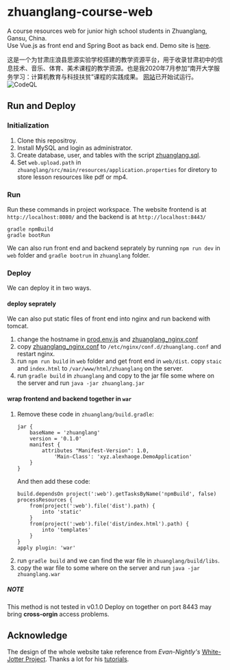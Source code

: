 # zhuanglang-course-web
 A course resources web for junior high school students in Zhuanglang, Gansu, China.  
 Use Vue.js as front end and Spring Boot as back end.
 Demo site is [here](http://114.116.233.111:8080/).
 
 这是一个为甘肃庄浪县思源实验学校搭建的教学资源平台，用于收录甘肃初中的信息技术、音乐、体育、美术课程的教学资源。也是我2020年7月参加“南开大学服务学习：计算机教育与科技扶贫”课程的实践成果。 [网站](http://114.116.233.111:8080/)已开始试运行。  
![CodeQL](https://github.com/Alexhaoge/zhuanglang-course-web/workflows/CodeQL/badge.svg)

## Run and Deploy
### Initialization
1. Clone this repositroy.
2. Install MySQL and login as administrator.
3. Create database, user, and tables with the script [zhuanglang.sql](https://github.com/Alexhaoge/zhuanglang-course-web/blob/master/zhuanglang.sql).
4. Set `web.upload.path` in `zhuanglang/src/main/resources/application.properties` for diretory to store lesson resources like pdf or mp4.
### Run
Run these commands in project workspace. The website frontend is at `http://localhost:8080/` and the backend is at `http://localhost:8443/`
```
gradle npmBuild
gradle bootRun
```
We can also run front end and backend seprately by running `npm run dev` in `web` folder and `gradle bootrun` in `zhuanglang` folder.
### Deploy
We can deploy it in two ways.
#### deploy seprately
We can also put static files of front end into nginx and run backend with tomcat.  
1. change the hostname in [prod.env.js](https://github.com/Alexhaoge/zhuanglang-course-web/blob/master/web/config/prod.env.js) and [zhuanglang_nginx.conf](https://github.com/Alexhaoge/zhuanglang-course-web/blob/master/zhuanglang_nginx.conf)
2. copy [zhuanglang_nginx.conf](https://github.com/Alexhaoge/zhuanglang-course-web/blob/master/zhuanglang_nginx.conf) to `/etc/nginx/conf.d/zhuanglang.conf` and restart nginx.
3. run `npm run build` in `web` folder and get front end in `web/dist`. copy `staic` and `index.html` to `/var/www/html/zhuanglang` on the server.
4. run `gradle build` in `zhuanglang` and copy to the jar file some where on the server and run `java -jar zhuanglang.jar`  
#### wrap frontend and backend together in `war`
1. Remove these code in `zhuanglang/build.gradle`:
    ```Gradle
    jar {
        baseName = 'zhuanglang'
        version = '0.1.0'
        manifest {
            attributes "Manifest-Version": 1.0,
                'Main-Class': 'xyz.alexhaoge.DemoApplication'
        }
    }
    ```
    And then add these code:
    ```Gradle
    build.dependsOn project(':web').getTasksByName('npmBuild', false)
    processResources {
        from(project(':web').file('dist').path) {
            into 'static'
        }
        from(project(':web').file('dist/index.html').path) {
            into 'templates'
        }
    }
    apply plugin: 'war'
    ```
2. run `gradle build` and we can find the war file in `zhuanglang/build/libs`.
3. copy the war file to some where on the server and run `java -jar zhuanglang.war`
    
##### NOTE
This method is not tested in v0.1.0
Deploy on together on port 8443 may bring **cross-orgin** access problems.
## Acknowledge
The design of the whole website take reference from *Evan-Nightly's* [White-Jotter Project](https://github.com/Antabot/White-Jotter). Thanks a lot for his [tutorials](https://blog.csdn.net/Neuf_Soleil/article/details/88925013).
